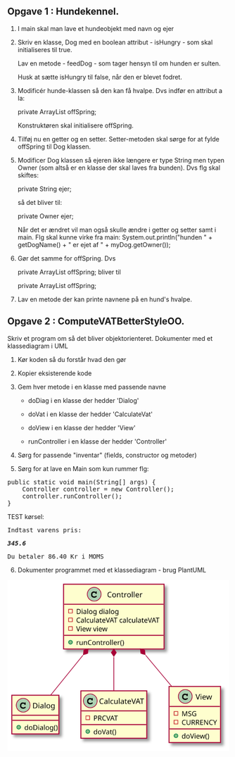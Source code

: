 ## Opgave 1 : Hundekennel.
1) I main skal man lave et hundeobjekt med navn og ejer
2) Skriv en klasse, Dog med en boolean attribut - isHungry - som skal initialiseres til true.
   
   Lav en metode - feedDog - som tager hensyn til om hunden er sulten.
   
   Husk at sætte isHungry til false, når den er blevet fodret.
3) Modificér hunde-klassen så den kan få hvalpe. Dvs indfør en attribut a la:
   
   private ArrayList<String> offSpring;
   
   Konstruktøren skal initialisere offSpring.
4) Tilføj nu en getter og en setter. Setter-metoden skal sørge for at fylde
   offSpring til Dog klassen.
5) Modificer  Dog klassen så ejeren ikke længere er type String men typen Owner
   (som altså er en klasse der skal laves fra bunden). Dvs flg skal skiftes:
   
   private String ejer;
   
   så det bliver til:
   
   private Owner ejer;
   
   Når det er ændret vil man også skulle ændre i getter og setter samt i main.
   Flg skal kunne virke fra main:
   System.out.println("hunden " + getDogName() + " er ejet af " + myDog.getOwner());
6) Gør det samme for offSpring. Dvs
   
   private ArrayList<String> offSpring; bliver til
   
   private ArrayList <Dog> offSpring;
7) Lav en metode der kan printe navnene på en hund's hvalpe.
## Opgave 2 : ComputeVATBetterStyleOO.
Skriv et program om så det bliver objektorienteret. Dokumenter med et klassediagram i UML
1) Kør koden så du forstår hvad den gør
2) Kopier eksisterende kode
3) Gem hver metode i en klasse med passende navne
   
   - doDiag i en klasse der hedder 'Dialog'
   
   - doVat i en klasse der hedder 'CalculateVat'
   
   - doView i en klasse der hedder 'View'
   
   - runController i en klasse der hedder 'Controller'
4) Sørg for passende "inventar" (fields, constructor og metoder)
5) Sørg for at lave en Main som kun rummer flg:

<pre>
public static void main(String[] args) {
    Controller controller = new Controller();
    controller.runController();
}
</pre>
TEST kørsel:

<samp>

Indtast varens pris:

***345.6***

Du betaler 86.40 Kr i MOMS

</samp>

6) Dokumenter programmet med et klassediagram - brug PlantUML

![Klasse diagram](./src/Task2/klassediagram.svg)